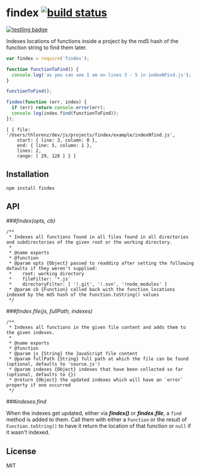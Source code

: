 # findex [![build status](https://secure.travis-ci.org/thlorenz/findex.png)](http://travis-ci.org/thlorenz/findex)

[![testling badge](https://ci.testling.com/thlorenz/findex.png)](https://ci.testling.com/thlorenz/findex)

Indexes locations of functions inside a project by the md5 hash of the function string to find them later.

```js
var findex = require('findex');

function functionToFind() {
  console.log('as you can see I am on lines 3 - 5 in indexNFind.js');
}

functionToFind();

findex(function (err, index) {
  if (err) return console.error(err);
  console.log(index.find(functionToFind));
});
```

```
[ { file: '/Users/thlorenz/dev/js/projects/findex/example/indexNfind.js',
    start: { line: 3, column: 0 },
    end: { line: 5, column: 1 },
    lines: 2,
    range: [ 29, 128 ] } ]
```

## Installation

    npm install findex

## API

###*findex(opts, cb)*

```
/**
 * Indexes all functions found in all files found in all directories and subdirectories of the given root or the working directory.
 *
 * @name exports
 * @function
 * @param opts {Object} passed to readdirp after setting the following defaults if they weren't supplied:
 *    root: working directory
 *    fileFilter: '*.js'
 *    directoryFilter: [ '!.git', '!.svn', '!node_modules' ]
 * @param cb {Function} called back with the function locations indexed by the md5 hash of the Function.toString() values
 */
```

###*findex.file(js, fullPath, indexes)*

```
/**
 * Indexes all functions in the given file content and adds them to the given indexes.
 *
 * @name exports
 * @function
 * @param js {String} the JavaScript file content
 * @param fullPath {String} full path at which the file can be found (optional, defaults to 'source.js')
 * @param indexes {Object} indexes that have been collected so far (optional, defaults to {})
 * @return {Object} the updated indexes which will have an `error` property if one occurred
 */
```

###*indexes.find*

When the indexes get updated, either via ***findex()*** or ***findex.file***, a `find` method is added to them. Call
them with either a `Function` or the result of `Function.toString()` to have it return the location of that function or
`null` if it wasn't indexed.


## License

MIT
